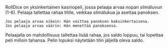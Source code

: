 
 
RollDice on yksinkertainen kasinopeli, jossa pelaaja arvaa nopan silmäluvun (1-6). 
Pelaaja tallettaa rahaa tilille, veikkaa silmälukua ja asettaa panoksen.

    Jos pelaaja arvaa oikein: Hän voittaa panoksen kaksinkertaisena.
    Jos pelaaja arvaa väärin: Hän menettää panoksensa.

Pelaajalla on mahdollisuus tallettaa lisää rahaa, jos saldo loppuu, tai lopettaa peli milloin tahansa. Pelin lopuksi näytetään tilin jäljellä oleva saldo.
